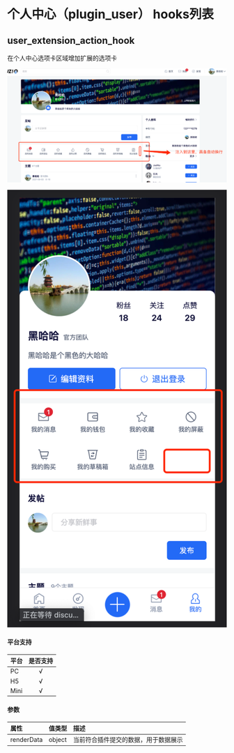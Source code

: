 # 个人中心（plugin_user） hooks列表

## user_extension_action_hook

在个人中心选项卡区域增加扩展的选项卡

![img](../images/plugin_user_center_hooks-1.png)

![img](../images/plugin_user_center_hooks-2.png)

#### 平台支持

| 平台 | 是否支持 |
| :--- | :------: |
| PC   |    √     |
| H5   |    √     |
| Mini |    √     |

#### 参数

| 属性       | 值类型 | 描述                                 |
| :--------- | :----- | :----------------------------------- |
| renderData | object | 当前符合插件提交的数据，用于数据展示 |